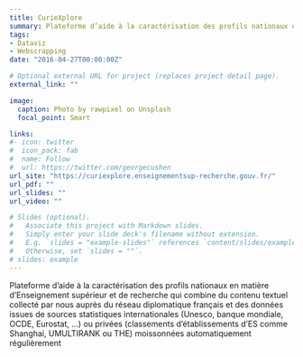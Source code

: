 ```yaml
---
title: CurieXplore
summary: Plateforme d’aide à la caractérisation des profils nationaux en matière d’Enseignement supérieur et de recherche 
tags:
- Dataviz
- Webscrapping
date: "2016-04-27T00:00:00Z"

# Optional external URL for project (replaces project detail page).
external_link: ""

image:
  caption: Photo by rawpixel on Unsplash
  focal_point: Smart

links:
#- icon: twitter
#  icon_pack: fab
#  name: Follow
#  url: https://twitter.com/georgecushen
url_site: "https://curiexplore.enseignementsup-recherche.gouv.fr/"
url_pdf: ""
url_slides: ""
url_video: ""

# Slides (optional).
#   Associate this project with Markdown slides.
#   Simply enter your slide deck's filename without extension.
#   E.g. `slides = "example-slides"` references `content/slides/example-slides.md`.
#   Otherwise, set `slides = ""`.
# slides: example
---
```


Plateforme d’aide à la caractérisation des profils nationaux en matière d’Enseignement supérieur et de recherche qui combine du contenu textuel collecté par nous auprès du réseau diplomatique français et des données issues de sources statistiques internationales (Unesco, banque mondiale, OCDE, Eurostat, …) ou privées (classements d’établissements d’ES comme Shanghai, UMULTIRANK ou THE) moissonnées automatiquement régulièrement
